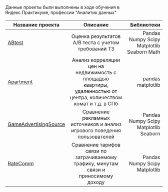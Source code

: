 Данные проекты были выполнены в ходе обучения в Яндекс.Практикуме, профессии "Аналитик данных"  
  
| Название проекта        | Описание           | Библиотеки  |
| ------------- |:-------------:| -----:|
| <a href=https://github.com/DimaPopkov94/Practicum/tree/master/ABtest>ABtest</a>| Оценка результатов А/В теста с учетом требований ТЗ | Pandas Numpy Scipy Matplotlib Seaborn Math|
| <a href=https://github.com/DimaPopkov94/Practicum/tree/master/Apartment>Apartment</a>| Анализ корреляции цен на недвижимость с площадью квартиры, удаленностью от центра, количеством комат и т.д. в СПб|pandas matplotlib|
| <a href=https://github.com/DimaPopkov94/Practicum/tree/master/GameAdvertisingSource>GameAdvertisingSource</a> | Сравнение рекламных источников и анализ игрового поведения пользователей| Pandas Numpy Scipy Matplotlib Seaborn |
| <a href=https://github.com/DimaPopkov94/Practicum/tree/master/RateComm>RateComm</a> | Сравнение тарифов связи по затрачиваемому трафику, минутам связи и приносимому доходу | Pandas Numpy Scipy Matplotlib|
